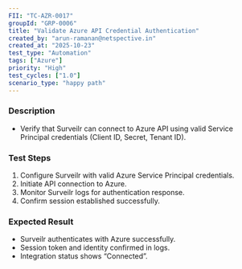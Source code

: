 ```yaml
---
FII: "TC-AZR-0017"
groupId: "GRP-0006"
title: "Validate Azure API Credential Authentication"
created_by: "arun-ramanan@netspective.in"
created_at: "2025-10-23"
test_type: "Automation"
tags: ["Azure"]
priority: "High"
test_cycles: ["1.0"]
scenario_type: "happy path"
---
```

### Description
- Verify that Surveilr can connect to Azure API using valid Service Principal credentials (Client ID, Secret, Tenant ID).

### Test Steps
1. Configure Surveilr with valid Azure Service Principal credentials.  
2. Initiate API connection to Azure.  
3. Monitor Surveilr logs for authentication response.  
4. Confirm session established successfully.

### Expected Result
- Surveilr authenticates with Azure successfully.  
- Session token and identity confirmed in logs.  
- Integration status shows “Connected”.

